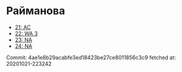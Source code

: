 # Райманова
- [21: AC](21.md)
- [22: WA 3](22.md)
- [23: NA](23.md)
- [24: NA](24.md)

Commit: 4ae1e8b29acabfe3ed18423be27ce8011856c3c9
 fetched at: 20201021-223242
